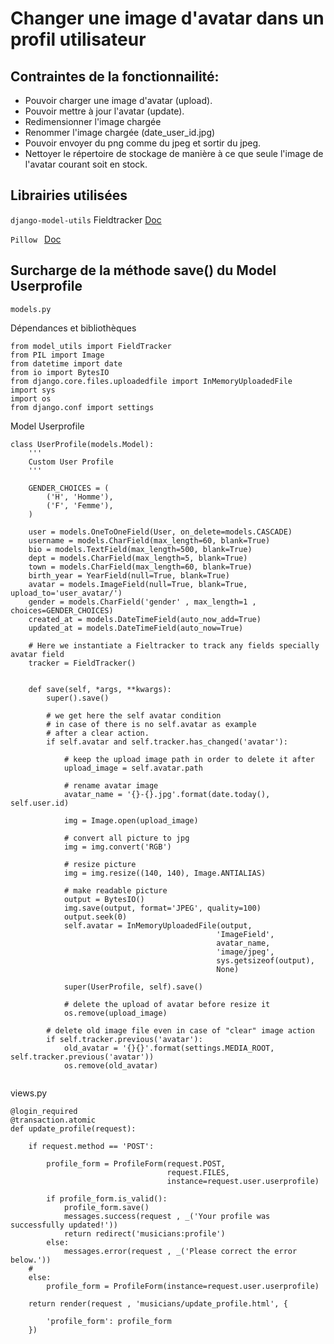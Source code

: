 # Changer une image d'avatar dans un profil utilisateur

## Contraintes de la fonctionnailité:

* Pouvoir charger une image d'avatar (upload).
* Pouvoir mettre à jour l'avatar (update).
* Redimensionner l'image chargée
* Renommer l'image chargée (date_user_id.jpg)
* Pouvoir envoyer du png comme du jpeg et sortir du jpeg.
* Nettoyer le répertoire de stockage de manière à ce que seule l'image de l'avatar courant soit en stock.

## Librairies utilisées

```django-model-utils``` Fieldtracker [ Doc](https://django-model-utils.readthedocs.io/en/latest/utilities.html)

```Pillow ``` [Doc](https://pillow.readthedocs.io/en/stable/)

## Surcharge de la méthode save() du Model Userprofile


``` models.py ``` 

Dépendances et bibliothèques

```
from model_utils import FieldTracker
from PIL import Image
from datetime import date
from io import BytesIO
from django.core.files.uploadedfile import InMemoryUploadedFile
import sys
import os
from django.conf import settings

```
Model Userprofile

```
class UserProfile(models.Model):
    '''
    Custom User Profile
    '''

    GENDER_CHOICES = (
        ('H', 'Homme'),
        ('F', 'Femme'),
    )

    user = models.OneToOneField(User, on_delete=models.CASCADE)
    username = models.CharField(max_length=60, blank=True)
    bio = models.TextField(max_length=500, blank=True)
    dept = models.CharField(max_length=5, blank=True)
    town = models.CharField(max_length=60, blank=True)
    birth_year = YearField(null=True, blank=True)
    avatar = models.ImageField(null=True, blank=True, upload_to='user_avatar/')
    gender = models.CharField('gender' , max_length=1 , choices=GENDER_CHOICES)
    created_at = models.DateTimeField(auto_now_add=True)
    updated_at = models.DateTimeField(auto_now=True)

    # Here we instantiate a Fieltracker to track any fields specially avatar field
    tracker = FieldTracker()
    
```    
```
    def save(self, *args, **kwargs):
        super().save()

        # we get here the self avatar condition
        # in case of there is no self.avatar as example
        # after a clear action.
        if self.avatar and self.tracker.has_changed('avatar'):

            # keep the upload image path in order to delete it after
            upload_image = self.avatar.path

            # rename avatar image
            avatar_name = '{}-{}.jpg'.format(date.today(), self.user.id)

            img = Image.open(upload_image)

            # convert all picture to jpg
            img = img.convert('RGB')

            # resize picture
            img = img.resize((140, 140), Image.ANTIALIAS)

            # make readable picture
            output = BytesIO()
            img.save(output, format='JPEG', quality=100)
            output.seek(0)
            self.avatar = InMemoryUploadedFile(output,
                                              'ImageField',
                                              avatar_name,
                                              'image/jpeg',
                                              sys.getsizeof(output),
                                              None)

            super(UserProfile, self).save()

            # delete the upload of avatar before resize it
            os.remove(upload_image)

        # delete old image file even in case of "clear" image action
        if self.tracker.previous('avatar'):
            old_avatar = '{}{}'.format(settings.MEDIA_ROOT, self.tracker.previous('avatar'))
            os.remove(old_avatar)
            
```            

views.py

```
@login_required
@transaction.atomic
def update_profile(request):

    if request.method == 'POST':

        profile_form = ProfileForm(request.POST,
                                   request.FILES,
                                   instance=request.user.userprofile)

        if profile_form.is_valid():
            profile_form.save()
            messages.success(request , _('Your profile was successfully updated!'))
            return redirect('musicians:profile')
        else:
            messages.error(request , _('Please correct the error below.'))
    #
    else:
        profile_form = ProfileForm(instance=request.user.userprofile)

    return render(request , 'musicians/update_profile.html', {

        'profile_form': profile_form
    })
```
    
    